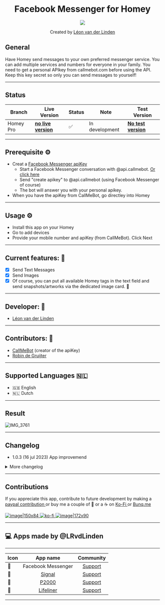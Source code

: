 <h1 align="center">Facebook Messenger for Homey</h1>
<p align="center">
  <a href="https://homey.app/nl-nl/apps/author/5d4da77a2c836a50f6936070/page/0/">
    <img src="https://static.vecteezy.com/system/resources/previews/015/593/798/non_2x/kharkov-ukraine-march-5-2021-facebook-messenger-icon-and-application-from-app-store-on-iphone-12-pro-display-screen-on-white-table-free-photo.JPG" />
  </a>
</p>

<p align="center">Created by <a href="https://homey.app/nl-nl/apps/author/">Léon van der Linden</a></p> 
  

## General
Have Homey send messages to your own preferred messenger service. You can add multiple services and numbers for everyone in your family. 
You need to get a personal APIkey from callmebot.com before using the API. Keep this key secret so only you can send messages to yourself!


---

## Status

|Branch|Live Version|Status|Note| Test Version |
| --- | --- | --- | --- | --- |
|Homey Pro|**[no live version](https://homey.app/nl-nl/app/nl.lrvdlinden.signal/Signal/)**|:white_check_mark:|In development| **[No test version](https://homey.app/nl-nl/app/nl.lrvdlinden.signal/Signal/test)** |


---

## Prerequisite ⚙
- Creat a [Facebook Messenger apiKey](https://www.callmebot.com/blog/free-api-facebook-messenger/)
   - Start a Facebook Messenger conversation with @api.callmebot. [Or click here](https://m.me/api.callmebot)
   - Send "create apikey" to @api.callmebot (using Facebook Messenger of course)
   - The bot will answer you with your personal apikey.
- When you have the apiKey from CallMeBot, go directley into Homey

---

## Usage ⚙

- Install this app on your Homey
- Go to add devices
- Provide your mobile number and apiKey (from CallMeBot). Click Next

---


## Current features: 🔧
- [x] Send Text Messages
- [x] Send Images
- [x] Of course, you can put all available Homey tags in the text field and send snapshots/artworks via the dedicated image card. :tada:

---
  
## Developer: 🔧
- <a href="https://homey.app/nl-nl/apps/author/5d4da77a2c836a50f6936070/page/0/">Léon van der Linden</a>

--- 
  
## Contributors: 🔧
- <a href="https://callmebot.com">CallMeBot</a> (creator of the apiKey)
- <a href="https://github.com/gruijter">Robin de Gruijter</a> 

---

## Supported Languages :netherlands:

* :uk: English
* :netherlands: Dutch

---

## Result

![IMG_3761](https://github.com/LRvdLinden/nl.lrvdlinden.fb/assets/77990847/a4f33803-a54f-475b-a3b7-b1f975837fea)


---

## Changelog
- 1.0.3 (16 jul 2023) App improvemend
 
<details>
<summary>More changelog</summary>
<br><br>
<pre>
- 1.0.2 (16 jul 2023) Fix: Typo login_credentials
- 1.0.1 (16 jul 2023) Update readme
- 1.0.0 (16 jul 2023) NEW: app release
- 0.0.1 (16 jul 2023) First release
</pre>
</details>

---

## Contributions 

If you appreciate this app, contribute to future development by making a [paypal contribution ](https://www.paypal.me/lrvdlinden)
or buy me a couple of :beers: or a :coffee: on [Ko-Fi ](https://ko-fi.com/lrvdlinden_homey#checkoutModal) or [Bunq.me ](https://bunq.me/lrvdlinden)

[![image|150x84](upload://5Rtagdo7TObzh9u8haIuXaXBJbc) ](https://paypal.me/lrvdlinden) [![ko-fi](https://ko-fi.com/img/githubbutton_sm.svg) ](https://ko-fi.com/lrvdlinden_homey#checkoutModal)[![image|172x90](upload://iSgqkM7Zaw5s5hwVVnAqXNDQLG9) ](https://bunq.me/lrvdlinden)

---


## 💻 Apps made by @LRvdLinden
---
| Icon | App name | Community |
|------|:--------------:|:-------:|
| 💬 | Facebook Messenger | [Support](https://community.homey.app/t/app-pro-facebook-messenger-coming-soon/84702) |
| 💬 | [Signal](https://homey.app/nl-nl/app/nl.lrvdlinden.signal/test/) | [Support](https://community.homey.app/t/app-pro-signal-messenger/83624) |
| 🚨 | [P2000](https://homey.app/nl-nl/app/nl.lrvdlinden.p2000/test/) | [Support](https://community.homey.app/t/app-pro-p2000/83738) |
| 🚁 | [Lifeliner](https://homey.app/nl-nl/app/nl.lrvdlinden.lifeliner/test/) | [Support](https://community.homey.app/t/app-pro-lifeline-alerts-for-homey/83742) |


---
